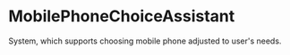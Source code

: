 # MobilePhoneChoiceAssistant
System, which supports choosing mobile phone adjusted to user's needs.
